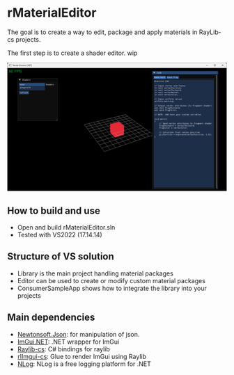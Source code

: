 # rMaterialEditor

The goal is to create a way to edit, package and apply materials in RayLib-cs projects.

The first step is to create a shader editor. wip

![image info](./doc/Shader-Editor.png)

## How to build and use

* Open and build rMaterialEditor.sln
* Tested with VS2022 (17.14.14)

## Structure of VS solution

* Library is the main project handling material packages
* Editor can be used to create or modify custom material packages
* ConsumerSampleApp shows how to integrate the library into your projects

## Main dependencies

* [Newtonsoft.Json](https://www.newtonsoft.com/json): for manipulation of json.
* [ImGui.NET](https://github.com/ImGuiNET/ImGui.NET): .NET wrapper for ImGui
* [Raylib-cs](https://github.com/raylib-cs/raylib-cs): C# bindings for raylib
* [rlImgui-cs](https://github.com/raylib-extras/rlImGui-cs): Glue to render ImGui using Raylib
* [NLog](https://github.com/NLog/NLog): NLog is a free logging platform for .NET

